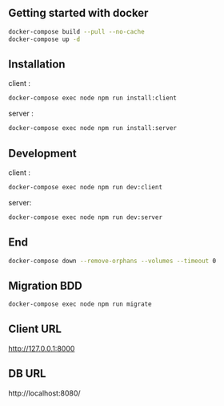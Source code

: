 ## Getting started with docker
```bash
docker-compose build --pull --no-cache
docker-compose up -d
```

## Installation
client :
```bash
docker-compose exec node npm run install:client
```
server :
```bash
docker-compose exec node npm run install:server
```

## Development
client :
```bash
docker-compose exec node npm run dev:client
```
server:
```bash
docker-compose exec node npm run dev:server
```

## End
```bash
docker-compose down --remove-orphans --volumes --timeout 0
```

## Migration BDD
```bash
docker-compose exec node npm run migrate
```


## Client URL

http://127.0.0.1:8000

## DB URL
http://localhost:8080/